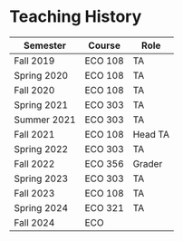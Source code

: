 # Teaching History

| Semester | Course | Role |
|----------|--------| ---- |
| Fall 2019 | ECO 108 | TA |
| Spring 2020 | ECO 108 | TA |
| Fall 2020 | ECO 108 | TA |
| Spring 2021 | ECO 303 | TA |
| Summer 2021 | ECO 303  | TA |
| Fall 2021 | ECO 108 | Head TA|
| Spring 2022 | ECO 303 | TA |
| Fall 2022 | ECO 356 | Grader |
| Spring 2023 | ECO 303 | TA |
| Fall 2023 | ECO 108| TA |
| Spring 2024 | ECO 321 | TA |
| Fall 2024 | ECO |